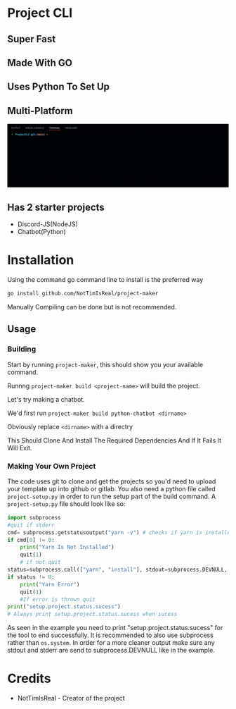 # Project CLI

## Super Fast

## Made With GO

## Uses Python To Set Up

## Multi-Platform

<img src="images/output.gif"></video>

## Has 2 starter projects

- Discord-JS(NodeJS)
- Chatbot(Python)

# Installation

Using the command go command line to install is the preferred way

```sh
go install github.com/NotTimIsReal/project-maker

```

Manually Compiling can be done but is not recommended.

## Usage

### Building

Start by running `project-maker`, this should show you your available command.

Runnng `project-maker build <project-name>` will build the project.

Let's try making a chatbot.

We'd first run `project-maker build python-chatbot <dirname>`

Obviously replace `<dirname>` with a directry

This Should Clone And Install The Required Dependencies And If It Fails It Will Exit.

### Making Your Own Project

The code uses git to clone and get the projects so you'd need to upload your template up into github or gitlab. You also need a python file called `project-setup.py` in order to run the setup part of the build command. A `project-setup.py` file should look like so:

```py
import subprocess
#quit if stderr
cmd= subprocess.getstatusoutput("yarn -v") # checks if yarn is installed
if cmd[0] != 0:
    print("Yarn Is Not Installed")
    quit(1)
    # if not quit
status=subprocess.call(["yarn", "install"], stdout=subprocess.DEVNULL, stderr=subprocess.DEVNULL) # Installs the dependencies
if status != 0:
    print("Yarn Error")
    quit(1)
    #If error is thrown quit
print("setup.project.status.sucess")
# Always print setup.project.status.sucess when sucess

```

As seen in the example you need to print "setup.project.status.sucess" for the tool to end successfully. It is recommended to also use subprocess rather than `os.system`. In order for a more cleaner output make sure any stdout and stderr are send to subprocess.DEVNULL like in the example.

# Credits

- NotTimIsReal - Creator of the project
